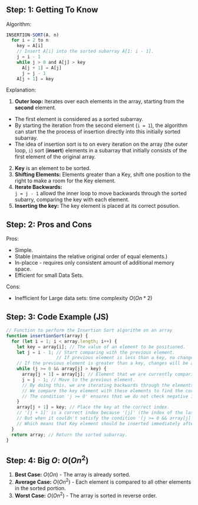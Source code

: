 # 
<b></b>
<b><i></i></b>

## Step: 1: Getting To Know


Algorithm:
```js
INSERTION-SORT(A, n)
  for i = 2 to n
    key = A[i]
    // Insert A[i] into the sorted subarray A[1: i - 1].
    j = i - 1
    while j > 0 and A[j] > key
      A[j + 1] = A[j]
      j = j - 1
    A[j + 1] = key
```


Explanation:
1. <b>Outer loop:</b> Iterates over each elements in the array, starting from the <b>second</b> element.  
  - The first element is considered as a sorted subarray.
  - By starting the iteration from the second element (```i = 1```), the algorithm can start the the process of insertion directly into this initially sorted subarray.
  - The idea of insertion sort is to on every iteration on the array (the outer loop, ```i```) sort (<b>insert</b>) elements in a subarray that initially consists of the first element of the original array.
2. <b>Key</b> is an element to be sorted.
3. <b>Shifting Elements:</b> Elements greater than a Key, shift one position to the right to make a room for the Key element.
4. <b>Iterate Backwards:</b>   
```j = j - 1``` allowd the inner loop to move backwards through the sorted subarry, comparing the key with each element.
5. <b>Inserting the key: </b> The key element is placed at its correct posution.


## Step: 2: Pros and Cons

Pros:
- Simple.
- Stable (maintains the relative original order of equal elements.)
- In-placce - requires only consistent amount of additional memory space.
- Efficient for small Data Sets.



Cons:
- Inefficient for Large data sets: time complexity  $O(O n*2)$


## Step: 3: Code Example (JS)

```js
// Function to perform the Insertion Sort algorithm on an array
function insertionSort(array) {
  for (let i = 1; i < array.length; i++) {
    let key = array[i]; // The value of an element to be positioned.
    let j = i - 1; // Start comparing with the previous element.
                   // If previous element is less than a key, no changes will be applied.
    // If the previous element is greater than a key, changes will be applied.
    while (j >= 0 && array[j] > key) {
      array[j + 1] = array[j]; // Element that we are currently comparing to, is moved one spot to the right, to free up the space for a Key element.
      j = j - 1; // Move to the previous element.
      // By doing this, we are iterating backwards through the elements that are already in the sorted subarray.
      // We compare the key element with these elements to find the correct insertion point.
      // The condition 'j >= 0' ensures that we do not check negative indices, which would be out of bounds.
    }
    array[j + 1] = key; // Place the key at the correct index.
    // '[j + 1]' is a correct index because '[j]' (the index of the last element we compared to the Key element) was decremented one step before comparing the next element in the sorted subarray to the Key element.
    // But when it couldn't satisfy the condition '(j >= 0 && array[j] > key)', this indicated that either 'array[j]' is the first element in the array, or it is less than or equal to the current key. 
    // Which means that Key element should be inserted immediately after 'array[j]'.
  }
  return array; // Return the sorted subarray.
}
```


## Step: 4: Big <i>O</i>: <b>$O(O n^2)$</b>

1. <b>Best Case:</b> $O(O n)$ - The array is already sorted.
2. <b>Average Case:</b> $O(O n^2)$ -  Each element is compared to all other elements in the sorted portion.
3. <b>Worst Case:</b> $O(O n^2)$ - The array is sorted in reverse order.